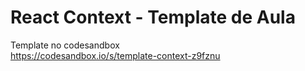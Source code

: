 # React Context - Template de Aula

Template no codesandbox <br>
https://codesandbox.io/s/template-context-z9fznu
